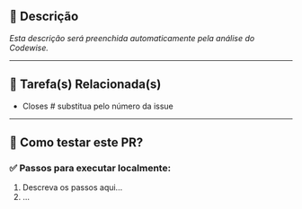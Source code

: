 ## 📄 Descrição

*Esta descrição será preenchida automaticamente pela análise do Codewise.*

---

## 🔗 Tarefa(s) Relacionada(s)

- Closes # substitua pelo número da issue

---

## 🚀 Como testar este PR?

### ✅ Passos para executar localmente:

1.  Descreva os passos aqui...
2.  ...